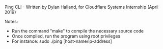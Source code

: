 Ping CLI - Written by Dylan Halland, for Cloudflare Systems Internship (April 2019)

Notes:
- Run the command "make" to compile the necessary source code
- Once compiled, run the program using root privileges
- For instance: sudo ./ping [host-name/ip-address]
